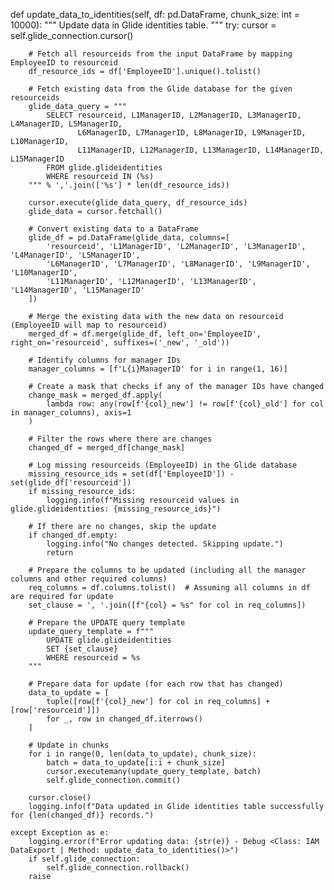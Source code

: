 def update_data_to_identities(self, df: pd.DataFrame, chunk_size: int = 10000):
    """
    Update data in Glide identities table.
    """
    try:
        cursor = self.glide_connection.cursor()

        # Fetch all resourceids from the input DataFrame by mapping EmployeeID to resourceid
        df_resource_ids = df['EmployeeID'].unique().tolist()

        # Fetch existing data from the Glide database for the given resourceids
        glide_data_query = """
            SELECT resourceid, L1ManagerID, L2ManagerID, L3ManagerID, L4ManagerID, L5ManagerID, 
                   L6ManagerID, L7ManagerID, L8ManagerID, L9ManagerID, L10ManagerID, 
                   L11ManagerID, L12ManagerID, L13ManagerID, L14ManagerID, L15ManagerID
            FROM glide.glideidentities
            WHERE resourceid IN (%s)
        """ % ','.join(['%s'] * len(df_resource_ids))
        
        cursor.execute(glide_data_query, df_resource_ids)
        glide_data = cursor.fetchall()

        # Convert existing data to a DataFrame
        glide_df = pd.DataFrame(glide_data, columns=[
            'resourceid', 'L1ManagerID', 'L2ManagerID', 'L3ManagerID', 'L4ManagerID', 'L5ManagerID', 
            'L6ManagerID', 'L7ManagerID', 'L8ManagerID', 'L9ManagerID', 'L10ManagerID', 
            'L11ManagerID', 'L12ManagerID', 'L13ManagerID', 'L14ManagerID', 'L15ManagerID'
        ])

        # Merge the existing data with the new data on resourceid (EmployeeID will map to resourceid)
        merged_df = df.merge(glide_df, left_on='EmployeeID', right_on='resourceid', suffixes=('_new', '_old'))

        # Identify columns for manager IDs
        manager_columns = [f'L{i}ManagerID' for i in range(1, 16)]
        
        # Create a mask that checks if any of the manager IDs have changed
        change_mask = merged_df.apply(
            lambda row: any(row[f'{col}_new'] != row[f'{col}_old'] for col in manager_columns), axis=1
        )
        
        # Filter the rows where there are changes
        changed_df = merged_df[change_mask]

        # Log missing resourceids (EmployeeID) in the Glide database
        missing_resource_ids = set(df['EmployeeID']) - set(glide_df['resourceid'])
        if missing_resource_ids:
            logging.info(f"Missing resourceid values in glide.glideidentities: {missing_resource_ids}")

        # If there are no changes, skip the update
        if changed_df.empty:
            logging.info("No changes detected. Skipping update.")
            return

        # Prepare the columns to be updated (including all the manager columns and other required columns)
        req_columns = df.columns.tolist()  # Assuming all columns in df are required for update
        set_clause = ', '.join([f"{col} = %s" for col in req_columns])

        # Prepare the UPDATE query template
        update_query_template = f"""
            UPDATE glide.glideidentities 
            SET {set_clause} 
            WHERE resourceid = %s
        """

        # Prepare data for update (for each row that has changed)
        data_to_update = [
            tuple([row[f'{col}_new'] for col in req_columns] + [row['resourceid']]) 
            for _, row in changed_df.iterrows()
        ]

        # Update in chunks
        for i in range(0, len(data_to_update), chunk_size):
            batch = data_to_update[i:i + chunk_size]
            cursor.executemany(update_query_template, batch)
            self.glide_connection.commit()

        cursor.close()
        logging.info(f"Data updated in Glide identities table successfully for {len(changed_df)} records.")
    
    except Exception as e:
        logging.error(f"Error updating data: {str(e)} - Debug <Class: IAM DataExport | Method: update_data_to_identities()>")
        if self.glide_connection:
            self.glide_connection.rollback()
        raise
